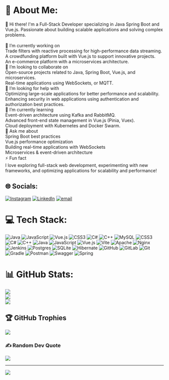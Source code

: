 # 💫 About Me:
👋 Hi there! I'm a Full-Stack Developer specializing in Java Spring Boot and Vue.js. Passionate about building scalable applications and solving complex problems.<br><br>🔭 I’m currently working on<br>Trade filters with reactive processing for high-performance data streaming.<br>A crowdfunding platform built with Vue.js to support innovative projects.<br>An e-commerce platform with a microservices architecture.<br>👯 I’m looking to collaborate on<br>Open-source projects related to Java, Spring Boot, Vue.js, and microservices.<br>Real-time applications using  WebSockets, or MQTT.<br>🤝 I’m looking for help with<br>Optimizing large-scale applications for better performance and scalability.<br>Enhancing security in web applications using authentication and authorization best practices.<br>🌱 I’m currently learning<br>Event-driven architecture using Kafka and RabbitMQ.<br>Advanced front-end state management in Vue.js (Pinia, Vuex).<br>Cloud deployment with Kubernetes and Docker Swarm.<br>💬 Ask me about<br>Spring Boot best practices<br>Vue.js performance optimization<br>Building real-time applications with WebSockets<br>Microservices & event-driven architecture<br>⚡ Fun fact<br>I love exploring full-stack web development, experimenting with new frameworks, and optimizing applications for scalability and performance!


## 🌐 Socials:
[![Instagram](https://img.shields.io/badge/Instagram-%23E4405F.svg?logo=Instagram&logoColor=white)](https://instagram.com/husyn.cf) [![LinkedIn](https://img.shields.io/badge/LinkedIn-%230077B5.svg?logo=linkedin&logoColor=white)](https://linkedin.com/in/hossein-shakeri2001) [![email](https://img.shields.io/badge/Email-D14836?logo=gmail&logoColor=white)](mailto:h.shakeri2001@gmail.com) 

# 💻 Tech Stack:
![Java](https://img.shields.io/badge/java-%23ED8B00.svg?style=plastic&logo=openjdk&logoColor=white) ![JavaScript](https://img.shields.io/badge/javascript-%23323330.svg?style=plastic&logo=javascript&logoColor=%23F7DF1E) ![Vue.js](https://img.shields.io/badge/vue.js-%2335495e.svg?style=plastic&logo=vuedotjs&logoColor=%234FC08D) ![CSS3](https://img.shields.io/badge/css3-%231572B6.svg?style=plastic&logo=css3&logoColor=white) ![C#](https://img.shields.io/badge/c%23-%23239120.svg?style=plastic&logo=csharp&logoColor=white) ![C++](https://img.shields.io/badge/c++-%2300599C.svg?style=plastic&logo=c%2B%2B&logoColor=white) ![MySQL](https://img.shields.io/badge/mysql-4479A1.svg?style=plastic&logo=mysql&logoColor=white) ![CSS3](https://img.shields.io/badge/css3-%231572B6.svg?style=plastic&logo=css3&logoColor=white) ![C#](https://img.shields.io/badge/c%23-%23239120.svg?style=plastic&logo=csharp&logoColor=white) ![C++](https://img.shields.io/badge/c++-%2300599C.svg?style=plastic&logo=c%2B%2B&logoColor=white) ![Java](https://img.shields.io/badge/java-%23ED8B00.svg?style=plastic&logo=openjdk&logoColor=white) ![JavaScript](https://img.shields.io/badge/javascript-%23323330.svg?style=plastic&logo=javascript&logoColor=%23F7DF1E) ![Vue.js](https://img.shields.io/badge/vue.js-%2335495e.svg?style=plastic&logo=vuedotjs&logoColor=%234FC08D) ![Vite](https://img.shields.io/badge/vite-%23646CFF.svg?style=plastic&logo=vite&logoColor=white) ![Apache](https://img.shields.io/badge/apache-%23D42029.svg?style=plastic&logo=apache&logoColor=white) ![Nginx](https://img.shields.io/badge/nginx-%23009639.svg?style=plastic&logo=nginx&logoColor=white) ![Jenkins](https://img.shields.io/badge/jenkins-%232C5263.svg?style=plastic&logo=jenkins&logoColor=white) ![Postgres](https://img.shields.io/badge/postgres-%23316192.svg?style=plastic&logo=postgresql&logoColor=white) ![SQLite](https://img.shields.io/badge/sqlite-%2307405e.svg?style=plastic&logo=sqlite&logoColor=white) ![Hibernate](https://img.shields.io/badge/Hibernate-59666C?style=plastic&logo=Hibernate&logoColor=white) ![GitHub](https://img.shields.io/badge/github-%23121011.svg?style=plastic&logo=github&logoColor=white) ![GitLab](https://img.shields.io/badge/gitlab-%23181717.svg?style=plastic&logo=gitlab&logoColor=white) ![Git](https://img.shields.io/badge/git-%23F05033.svg?style=plastic&logo=git&logoColor=white) ![Gradle](https://img.shields.io/badge/Gradle-02303A.svg?style=plastic&logo=Gradle&logoColor=white) ![Postman](https://img.shields.io/badge/Postman-FF6C37?style=plastic&logo=postman&logoColor=white) ![Swagger](https://img.shields.io/badge/-Swagger-%23Clojure?style=plastic&logo=swagger&logoColor=white) ![Spring](https://img.shields.io/badge/spring-%236DB33F.svg?style=plastic&logo=spring&logoColor=white)
# 📊 GitHub Stats:
![](https://github-readme-stats.vercel.app/api?username=Hossein-cf&theme=jolly&hide_border=false&include_all_commits=true&count_private=true)<br/>
![](https://github-readme-streak-stats.herokuapp.com/?user=Hossein-cf&theme=jolly&hide_border=false)<br/>
![](https://github-readme-stats.vercel.app/api/top-langs/?username=Hossein-cf&theme=jolly&hide_border=false&include_all_commits=true&count_private=true&layout=compact)

## 🏆 GitHub Trophies
![](https://github-profile-trophy.vercel.app/?username=Hossein-cf&theme=monokai&no-frame=true&no-bg=false&margin-w=4)

### ✍️ Random Dev Quote
![](https://quotes-github-readme.vercel.app/api?type=horizontal&theme=radical)

---
[![](https://visitcount.itsvg.in/api?id=Hossein-cf&icon=5&color=0)](https://visitcount.itsvg.in)

<!-- Proudly created with GPRM ( https://gprm.itsvg.in ) -->
